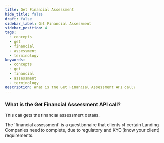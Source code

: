 ```yaml
---
title: Get Financial Assessment
hide_title: false
draft: false
sidebar_label: Get Financial Assessment
sidebar_position: 4
tags:
  - concepts
  - get
  - financial
  - assessment
  - terminology
keywords:
  - concepts
  - get
  - financial
  - assessment
  - terminology
description: What is the Get Financial Assessment API call?
---
```


### What is the Get Financial Assessment API call?

This call gets the financial assessment details.

The 'financial assessment' is a questionnaire that clients of certain Landing Companies need to complete, due to regulatory and KYC (know your client) requirements.
